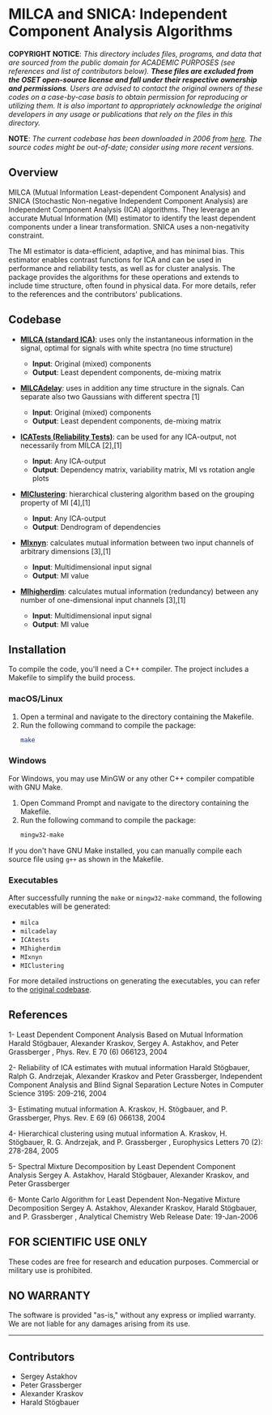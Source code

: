 #  MILCA and SNICA: Independent Component Analysis Algorithms

**COPYRIGHT NOTICE**: *This directory includes files, programs, and data that are sourced from the public domain for ACADEMIC PURPOSES (see references and list of contributors below). **These files are excluded from the OSET open-source license and fall under their respective ownership and permissions**. Users are advised to contact the original owners of these codes on a case-by-case basis to obtain permission for reproducing or utilizing them. It is also important to appropriately acknowledge the original developers in any usage or publications that rely on the files in this directory.*

**NOTE**: *The current codebase has been downloaded in 2006 from [here](https://www.ucl.ac.uk/ion/milca-0). The source codes might be out-of-date; consider using more recent versions.*

## Overview
MILCA (Mutual Information Least-dependent Component Analysis) and SNICA (Stochastic Non-negative Independent Component Analysis) are Independent Component Analysis (ICA) algorithms. They leverage an accurate Mutual Information (MI) estimator to identify the least dependent components under a linear transformation. SNICA uses a non-negativity constraint.

The MI estimator is data-efficient, adaptive, and has minimal bias. This estimator enables contrast functions for ICA and can be used in performance and reliability tests, as well as for cluster analysis. The package provides the algorithms for these operations and extends to include time structure, often found in physical data. For more details, refer to the references and the contributors' publications.

## Codebase

- **[MILCA (standard ICA)](./milca.C)**: uses only the instantaneous information in the signal, optimal for signals with white spectra (no time structure)
  - **Input**: Original (mixed) components
  - **Output**: Least dependent components, de-mixing matrix
  
- **[MILCAdelay](./milcadelay.C)**: uses in addition any time structure in the signals. Can separate also two Gaussians with different spectra [1]
  - **Input**: Original (mixed) components
  - **Output**: Least dependent components, de-mixing matrix
  
- **[ICATests (Reliability Tests)](./ICAtests.C)**: can be used for any ICA-output, not necessarily from MILCA [2],[1]
  - **Input**: Any ICA-output
  - **Output**: Dependency matrix, variability matrix, MI vs rotation angle plots
  
- **[MIClustering](./MIClustering.C)**: hierarchical clustering algorithm based on the grouping property of MI [4],[1]
  - **Input**: Any ICA-output
  - **Output**: Dendrogram of dependencies

- **[MIxnyn](./MIxnyn.C)**: calculates mutual information between two input channels of arbitrary dimensions [3],[1]
  - **Input**: Multidimensional input signal
  - **Output**: MI value

- **[MIhigherdim](./MIhigherdim.C)**: calculates mutual information (redundancy) between any number of one-dimensional input channels [3],[1]
  - **Input**: Multidimensional input signal
  - **Output**: MI value

## Installation

To compile the code, you'll need a C++ compiler. The project includes a Makefile to simplify the build process.

### macOS/Linux

1. Open a terminal and navigate to the directory containing the Makefile.
2. Run the following command to compile the package:
    ```bash
    make
    ```

### Windows

For Windows, you may use MinGW or any other C++ compiler compatible with GNU Make.

1. Open Command Prompt and navigate to the directory containing the Makefile.
2. Run the following command to compile the package:
    ```bash
    mingw32-make
    ```

If you don't have GNU Make installed, you can manually compile each source file using `g++` as shown in the Makefile.

### Executables

After successfully running the `make` or `mingw32-make` command, the following executables will be generated:

- `milca`
- `milcadelay`
- `ICAtests`
- `MIhigherdim`
- `MIxnyn`
- `MIClustering`


For more detailed instructions on generating the executables, you can refer to the [original codebase](https://www.ucl.ac.uk/ion/milca-0).

## References
1- Least Dependent Component Analysis Based on Mutual Information Harald Stögbauer, Alexander Kraskov, Sergey A. Astakhov, and Peter Grassberger , Phys. Rev. E 70 (6)  066123, 2004

2- Reliability of ICA estimates with mutual information  Harald Stögbauer, Ralph G. Andrzejak, Alexander Kraskov and Peter Grassberger, Independent Component Analysis and Blind Signal Separation Lecture Notes in Computer Science 3195: 209-216, 2004

3- Estimating mutual information A. Kraskov, H. Stögbauer, and P. Grassberger,  Phys. Rev. E 69 (6) 066138, 2004

4- Hierarchical clustering using mutual information A. Kraskov, H. Stögbauer, R. G. Andrzejak, and P. Grassberger , Europhysics Letters 70 (2): 278-284,  2005

5- Spectral Mixture Decomposition by Least Dependent Component Analysis Sergey A. Astakhov, Harald Stögbauer, Alexander Kraskov,  and Peter Grassberger

6- Monte Carlo Algorithm for Least Dependent Non-Negative Mixture Decomposition Sergey A. Astakhov, Alexander Kraskov, Harald Stögbauer, and P. Grassberger , Analytical Chemistry Web Release Date: 19-Jan-2006

## FOR SCIENTIFIC USE ONLY
These codes are free for research and education purposes. Commercial or military use is prohibited.

## NO WARRANTY
The software is provided "as-is," without any express or implied warranty. We are not liable for any damages arising from its use.

---

## Contributors

- Sergey Astakhov
- Peter Grassberger
- Alexander Kraskov
- Harald Stögbauer